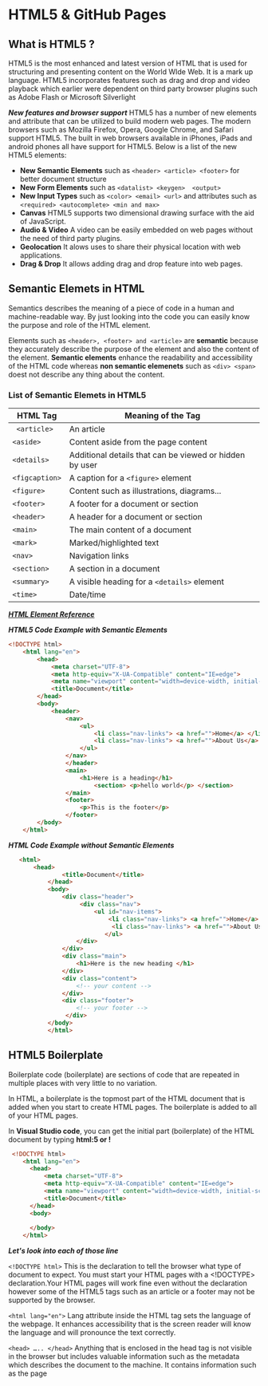 # HTML5 & GitHub Pages

## What is HTML5 ?
HTML5 is the most enhanced and latest version of HTML that is used for structuring and presenting content on the World WIde Web. It is a mark up language. HTML5 incorporates features such as drag and drop and video playback which earlier were dependent on third party browser plugins such as Adobe Flash or Microsoft Silverlight

***New features and browser support***
HTML5 has a number of new elements and attribute that can be utilized to build modern web pages. The modern browsers such as Mozilla Firefox, Opera, Google Chrome, and Safari support HTML5. The built in web browsers available in iPhones, iPads and android phones all have support for HTML5. Below is a list of the new HTML5 elements:
- **New Semantic Elements** such as ```<header> <article> <footer>``` for better document structure
- **New Form Elements** such as ```<datalist> <keygen>  <output>```
- **New Input Types** such as ```<color> <email> <url>``` and attributes such as ```<required> <autocomplete> <min and max>```
- **Canvas** HTML5 supports two dimensional drawing surface with the aid of JavaScript.
- **Audio & Video** A video can be easily embedded on web pages without the need of third party plugins.
- **Geolocation** It alows uses to share their physical location with web applications.
- **Drag & Drop** It allows adding drag and drop feature into web pages.

## Semantic Elemets in HTML
Semantics describes the meaning of a piece of code in a human and machine-readable way. By just looking into the code you can easily know the purpose and role of the HTML element.

Elements such as ```<header>, <footer> and <article>``` are **semantic** because they accurately describe the purpose of the element and also the content of the element. **Semantic elements** enhance the readability and accessibility of the HTML code whereas **non semantic elemenets** such as ```<div> <span>``` doest not describe any thing about the content.

### List of Semantic Elemets in HTML5

|**HTML Tag**| **Meaning of the Tag**| 
|----------|-------------|
|``` <article>``` |  An article | 
| ```<aside>``` |  Content aside from the page content | 
| ```<details>``` |  Additional details that can be viewed or hidden by user | 
| ```<figcaption>``` |  A caption for a ```<figure>``` element | 
| ```<figure>``` |  Content such as illustrations, diagrams... | 
| ```<footer>``` |  A footer for a document or section | 
| ```<header>``` |  A header for a document or section | 
| ```<main>``` | The main content of a document | 
| ```<mark>``` |  Marked/highlighted text | 
| ```<nav>``` |  Navigation links | 
| ```<section>``` |  A section in a document | 
| ```<summary>``` |  A visible heading for a ```<details>``` element | 
| ```<time>``` |  Date/time | 

***[HTML Element Reference](https://developer.mozilla.org/en-US/docs/Web/HTML/Element)***

***HTML5 Code Example with Semantic Elements***

```html 
<!DOCTYPE html>
    <html lang="en">
        <head>
            <meta charset="UTF-8">
            <meta http-equiv="X-UA-Compatible" content="IE=edge">
            <meta name="viewport" content="width=device-width, initial-scale=1.0">
            <title>Document</title>
        </head>
        <body>
            <header>
                <nav>
                    <ul> 
                        <li class="nav-links"> <a href="">Home</a> </li> 
                        <li class="nav-links"> <a href="">About Us</a> </li> 
                    </ul> 
                </nav> 
                </header> 
                <main> 
                    <h1>Here is a heading</h1> 
                        <section> <p>hello world</p> </section> 
                </main> 
                <footer> 
                    <p>This is the footer</p> 
                </footer>  
        </body>
    </html> 
```
***HTML Code Example without Semantic Elements***
 ```html
    <html>
        <head>
                <title>Document</title>
            </head>
            <body>
                <div class="header">
                     <div class="nav"> 
                         <ul id="nav-items"> 
                             <li class="nav-links"> <a href="">Home</a> </li>
                              <li class="nav-links"> <a href="">About Us</a> </li> 
                            </ul>
                    </div> 
                </div> 
                <div class="main"> 
                    <h1>Here is the new heading </h1> 
                </div> 
                <div class="content"> 
                    <!-- your content --> 
                </div> 
                <div class="footer"> 
                    <!-- your footer -->
                 </div> 
            </body>
            </html> 
```

## HTML5 Boilerplate
Boilerplate code (boilerplate) are sections of code that are repeated in multiple places with very little to no variation.

In HTML, a boilerplate is the topmost part of the HTML document that is added when you start to create HTML pages. The boilerplate is added to all of your HTML pages.

In **Visual Studio code**, you can get the initial part (boilerplate) of the HTML document by typing **html:5 or !**

```html
 <!DOCTYPE html> 
    <html lang="en">
      <head>
          <meta charset="UTF-8">
          <meta http-equiv="X-UA-Compatible" content="IE=edge">
          <meta name="viewport" content="width=device-width, initial-scale=1.0">
          <title>Document</title>
      </head>
      <body>
         
      </body>
    </html>
```
***Let's look into each of those line***

```<!DOCTYPE html>```
This is the declaration to tell the browser what type of document to expect. You must start your HTML pages with a <!DOCTYPE> declaration.Your HTML pages will work fine even without the declaration however some of the HTML5 tags such as an article or a footer may not be supported by the browser.

```<html lang="en">```
Lang attribute inside the HTML tag sets the language of the webpage. It enhances accessibility that is the screen reader will know the language and will pronounce the text correctly.

```<head> ….. </head>```
Anything that is enclosed in the head tag is not visible in the browser but includes valuable information such as the metadata which describes the document to the machine. It contains information such as the page <title>, links to CSS and other metadata.

```<meta charset="utf-8">```
It specifies the document's character encoding. utf-8 is a universal character set that includes most of the characters from any human language. To display your characters properly (Ä, ö, Å), it is a good idea to include the charset in all HTML pages.

```<meta http-equiv="X-UA-Compatible" content="IE=edge">```
X-UA-Compatible tells the document what version of Internet Explorer the HTML page should be rendered as. The Modern IE browsers are much more compliant with the web standard and therefore there is no need of writing a separate CSS file for the IE browsers which used to be a headache a few years back for website developers.

```<meta name="viewport" content="width=device-width, initial-scale=1.0">```
The viewport is the end user’s visible area of a web page which is different for different devices. The visible area on a mobile phone is smaller than on a computer screen therefore it is required to control the web page’s dimensions and scaling. The width=device-width takes into account the screen width of the device from which a user is viewing the web page while the initial-scale=1.0 sets the initial zoom level for the web page.

### Creating your own HTML5 page
1. HTML5 code should begin with specifying the **DOCTYPE**
2. The character encoding can be specified by using the meta tag
> In Visual studio code, you can get the intial part of the html document by typing **html:5 or !**

```html
    <!DOCTYPE html>
        <html lang="en">
            <head>
                <meta charset="UTF-8">
                <meta name="viewport" content="width=device-width, initial-scale=1.0">
                <title>Document</title>
            </head>
            <body>
                    
            </body>
        </html>
```                
3. Save the file with extension .html for example index.html
> Note: Web browsers ignore spaces and carraige returns in your html code

### Naming HTML Files
- Select names that meaningfully describes the file's contents such as contactus.html, about.html.
- Avoid spaces in your filesnames as browsers replace spaces in your filename with characters %20 that can confuse users

## GitHub Pages

***[Quickstart for GitHub Pages](https://docs.github.com/en/pages/quickstart)***

## Exercise 2
It is now time to apply what you have learnt, please find the exercise at the link below: 
***[Exercise 2](https://docs.google.com/document/d/1SHxa-WOg6c5n02uqgv_wHKih4ro73VVG/edit?usp=share_link&ouid=111470325935077300698&rtpof=true&sd=true)***